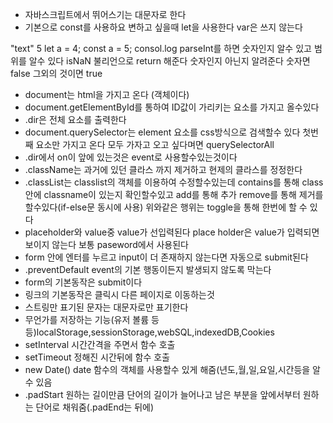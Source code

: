 - 자바스크립트에서 뛰어스기는 대문자로 한다
- 기본으로 const를 사용하요 변하고 싶을때 let을 사용한다 var은 쓰지 않는다

"text"
5
let a = 4;
const a = 5;
consol.log
parseInt를 하면 숫자인지 알수 있고 범위를 알수 있다
isNaN 불리언으로 return 해준다 숫자인지 아닌지 알려준다 숫자면 false 그외의 것이면 true

- document는 html을 가지고 온다 (객체이다)
- document.getElementById를 통하여 ID값이 가리키는 요소를 가지고 올수있다
- .dir은 전체 요소를 출력한다
- document.querySelector는 element 요소를 css방식으로 검색할수 있다 첫번째 요소만 가지고 온다
  모두 가자고 오고 싶다며면 querySelectorAll
- .dir에서 on이 앞에 있는것은 event로 사용할수있는것이다
- .className는 과거에 있던 클라스 까지 제거하고 현제의 클라스를 정정한다
- .classList는 classlist의 객체를 이용하여 수정할수있는데
  contains를 통해 class안에 classname이 있는지 확인할수있고
  add를 통해 추가 remove를 통해 제거를 할수있다(if-else문 동시에 사용)
  위와같은 행위는 toggle을 통해 한번에 할 수 있다
- placeholder와 value중 value가 선입력된다 place holder은 value가 입력되면 보이지 않는다 보통 paseword에서 사용된다
- form 안에 엔터를 누르고 input이 더 존재하지 않는다면 자동으로 submit된다
- .preventDefault event의 기본 행동이든지 발생되지 않도록 막는다
- form의 기본동작은 submit이다
- 링크의 기본동작은 클릭시 다른 페이지로 이동하는것
- 스트링만 표기된 문자는 대문자로만 표기한다
- 무언가를 저장하는 기능(유저 볼륨 등등)localStorage,sessionStorage,webSQL,indexedDB,Cookies
- setInterval 시간간격을 주면서 함수 호출
- setTimeout 정해진 시간뒤에 함수 호출
- new Date() date 함수의 객체를 사용할수 있게 해줌(년도,월,일,요일,시간등을 알수 있음
- .padStart 원하는 길이만큼 단어의 길이가 늘어나고 남은 부분을 앞에서부터 원하는 단어로 채워줌(.padEnd는 뒤에)